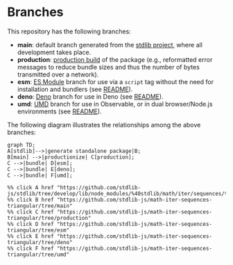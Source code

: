 <!--

@license Apache-2.0

Copyright (c) 2022 The Stdlib Authors.

Licensed under the Apache License, Version 2.0 (the "License");
you may not use this file except in compliance with the License.
You may obtain a copy of the License at

    http://www.apache.org/licenses/LICENSE-2.0

Unless required by applicable law or agreed to in writing, software
distributed under the License is distributed on an "AS IS" BASIS,
WITHOUT WARRANTIES OR CONDITIONS OF ANY KIND, either express or implied.
See the License for the specific language governing permissions and
limitations under the License.

-->

# Branches

This repository has the following branches:

-   **main**: default branch generated from the [stdlib project][stdlib-url], where all development takes place.
-   **production**: [production build][production-url] of the package (e.g., reformatted error messages to reduce bundle sizes and thus the number of bytes transmitted over a network).
-   **esm**: [ES Module][esm-url] branch for use via a `script` tag without the need for installation and bundlers (see [README][esm-readme]).
-   **deno**: [Deno][deno-url] branch for use in Deno (see [README][deno-readme]).
-   **umd**: [UMD][umd-url] branch for use in Observable, or in dual browser/Node.js environments (see [README][umd-readme]).

The following diagram illustrates the relationships among the above branches:

```mermaid
graph TD;
A[stdlib]-->|generate standalone package|B;
B[main] -->|productionize| C[production];
C -->|bundle| D[esm];
C -->|bundle| E[deno];
C -->|bundle| F[umd];

%% click A href "https://github.com/stdlib-js/stdlib/tree/develop/lib/node_modules/%40stdlib/math/iter/sequences/triangular"
%% click B href "https://github.com/stdlib-js/math-iter-sequences-triangular/tree/main"
%% click C href "https://github.com/stdlib-js/math-iter-sequences-triangular/tree/production"
%% click D href "https://github.com/stdlib-js/math-iter-sequences-triangular/tree/esm"
%% click E href "https://github.com/stdlib-js/math-iter-sequences-triangular/tree/deno"
%% click F href "https://github.com/stdlib-js/math-iter-sequences-triangular/tree/umd"
```

[stdlib-url]: https://github.com/stdlib-js/stdlib/tree/develop/lib/node_modules/%40stdlib/math/iter/sequences/triangular
[production-url]: https://github.com/stdlib-js/math-iter-sequences-triangular/tree/production
[deno-url]: https://github.com/stdlib-js/math-iter-sequences-triangular/tree/deno
[deno-readme]: https://github.com/stdlib-js/math-iter-sequences-triangular/blob/deno/README.md
[umd-url]: https://github.com/stdlib-js/math-iter-sequences-triangular/tree/umd
[umd-readme]: https://github.com/stdlib-js/math-iter-sequences-triangular/blob/umd/README.md
[esm-url]: https://github.com/stdlib-js/math-iter-sequences-triangular/tree/esm
[esm-readme]: https://github.com/stdlib-js/math-iter-sequences-triangular/blob/esm/README.md